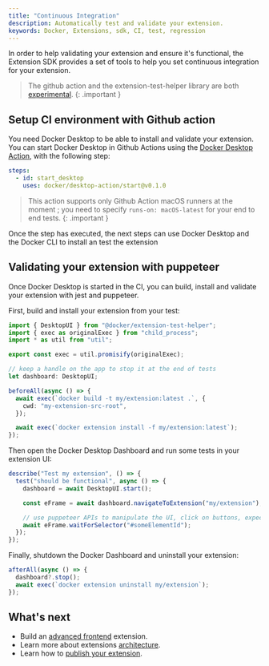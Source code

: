 ```yaml
---
title: "Continuous Integration"
description: Automatically test and validate your extension.
keywords: Docker, Extensions, sdk, CI, test, regression
---
```


In order to help validating your extension and ensure it's functional, the Extension SDK provides a set of tools to help you set continuous integration for your extension.

> The github action and the extension-test-helper library are both [experimental](https://docs.docker.com/release-lifecycle/#experimental).
{: .important }


## Setup CI environment with Github action

You need Docker Desktop to be able to install and validate your extension.
You can start Docker Desktop in Github Actions using the [Docker Desktop Action](https://github.com/docker/desktop-action), with the following step:

```yaml
steps:
  - id: start_desktop
    uses: docker/desktop-action/start@v0.1.0
```

> This action supports only Github Action macOS runners at the moment ; you need to specify `runs-on: macOS-latest` for your end to end tests.
{: .important }

Once the step has executed, the next steps can use Docker Desktop and the Docker CLI to install an test the extension

## Validating your extension with puppeteer

Once Docker Desktop is started in the CI, you can build, install and validate your extension with jest and puppeteer.

First, build and install your extension from your test:

```ts
import { DesktopUI } from "@docker/extension-test-helper";
import { exec as originalExec } from "child_process";
import * as util from "util";

export const exec = util.promisify(originalExec);

// keep a handle on the app to stop it at the end of tests
let dashboard: DesktopUI;

beforeAll(async () => {
  await exec(`docker build -t my/extension:latest .`, {
    cwd: "my-extension-src-root",
  });

  await exec(`docker extension install -f my/extension:latest`);
});
```

Then open the Docker Desktop Dashboard and run some tests in your extension UI:

```ts
describe("Test my extension", () => {
  test("should be functional", async () => {
    dashboard = await DesktopUI.start();

    const eFrame = await dashboard.navigateToExtension("my/extension");

    // use puppeteer APIs to manipulate the UI, click on buttons, expect visual display and validate your extension
    await eFrame.waitForSelector("#someElementId");
  });
});
```

Finally, shutdown the Docker Dashboard and uninstall your extension:

```ts
afterAll(async () => {
  dashboard?.stop();
  await exec(`docker extension uninstall my/extension`);
});
```

## What's next

- Build an [advanced frontend](../build/frontend-extension-tutorial.md) extension.
- Learn more about extensions [architecture](../architecture/index.md).
- Learn how to [publish your extension](../extensions/index.md).
